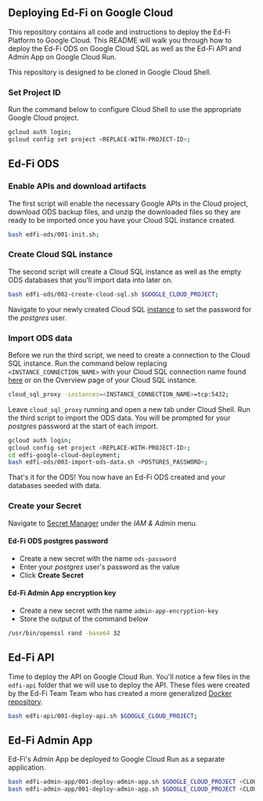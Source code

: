 ## Deploying Ed-Fi on Google Cloud
This repository contains all code and instructions to deploy the Ed-Fi Platform to Google Cloud. This README will walk you through how to deploy the Ed-Fi ODS on Google Cloud SQL as well as the Ed-Fi API and Admin App on Google Cloud Run.

This repository is designed to be cloned in Google Cloud Shell.

### Set Project ID
Run the command below to configure Cloud Shell to use the appropriate Google Cloud project.

```bash
gcloud auth login;
gcloud config set project <REPLACE-WITH-PROJECT-ID>;
```

## Ed-Fi ODS

### Enable APIs and download artifacts
The first script will enable the necessary Google APIs in the Cloud project, download ODS backup files, and unzip the downloaded files so they are ready to be imported once you have your Cloud SQL instance created.

```bash
bash edfi-ods/001-init.sh;
```

### Create Cloud SQL instance
The second script will create a Cloud SQL instance as well as the empty ODS databases that you'll import data into later on.

```bash
bash edfi-ods/002-create-cloud-sql.sh $GOOGLE_CLOUD_PROJECT;
```

Navigate to your newly created Cloud SQL [instance](https://console.cloud.google.com/sql/instances/edfi-ods-db/users) to set the password for the *postgres* user.


### Import ODS data
Before we run the third script, we need to create a connection to the Cloud SQL instance. Run the command below replacing `<INSTANCE_CONNECTION_NAME>` with your Cloud SQL connection name found [here](https://console.cloud.google.com/sql/instances/ods/overview?cloudshell=true&folder) or on the Overview page of your Cloud SQL instance.

```bash
cloud_sql_proxy -instances=<INSTANCE_CONNECTION_NAME>=tcp:5432;
```

Leave `cloud_sql_proxy` running and open a new tab under Cloud Shell. Run the third script to import the ODS data. You will be prompted for your *postgres* password at the start of each import.

```bash
gcloud auth login;
gcloud config set project <REPLACE-WITH-PROJECT-ID>;
cd edfi-google-cloud-deployment;
bash edfi-ods/003-import-ods-data.sh <POSTGRES_PASSWORD>;
```

That's it for the ODS! You now have an Ed-Fi ODS created and your databases seeded with data.


### Create your Secret
Navigate to [Secret Manager](https://console.cloud.google.com/security/secret-manager) under the *IAM & Admin* menu.

#### Ed-Fi ODS postgres password
* Create a new secret with the name `ods-password`
* Enter your *postgres* user's password as the value
* Click **Create Secret**

#### Ed-Fi Admin App encryption key
* Create a new secret with the name `admin-app-encryption-key`
* Store the output of the command below

```bash
/usr/bin/openssl rand -base64 32
```


## Ed-Fi API
Time to deploy the API on Google Cloud Run. You'll notice a few files in the `edfi-api` folder that we will use to deploy the API. These files were created by the Ed-Fi Team Team who has created a more generalized [Docker repository](https://github.com/Ed-Fi-Alliance-OSS/Ed-Fi-ODS-Docker).

```bash
bash edfi-api/001-deploy-api.sh $GOOGLE_CLOUD_PROJECT;
```

## Ed-Fi Admin App
Ed-Fi's Admin App be deployed to Google Cloud Run as a separate application.

```bash
bash edfi-admin-app/001-deploy-admin-app.sh $GOOGLE_CLOUD_PROJECT <CLOUD_RUN_EDFI_API_URL> hogwarts;
bash edfi-admin-app/001-deploy-admin-app.sh $GOOGLE_CLOUD_PROJECT <CLOUD_RUN_EDFI_API_URL> ilvermorny;
```